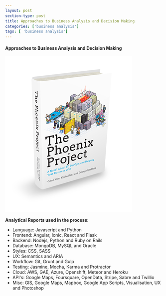 ```yaml
---
layout: post
section-type: post
title: Approaches to Business Analysis and Decision Making
categories: ['business analysis']
tags: [ 'business analysis']
---
```



#### Approaches to Business Analysis and Decision Making

![The Phoenix Project](/img/phoenix.png "The Phoenix Project")

**Analytical Reports used in the process:**  
- Language: Javascript and Python    
- Frontend: Angular, Ionic, React and Flask  
- Backend: Nodejs, Python and Ruby on Rails  
- Database: MongoDB, MySQL and Oracle  
- Styles: CSS, SASS  
- UX: Semantics and ARIA  
- Workflow: Git, Grunt and Gulp  
- Testing: Jasmine, Mocha, Karma and Protractor  
- Cloud: AWS, GAE, Azure, Openshift, Meteor and Heroku  
- API's: Google Maps, Foursquare, OpenData, Stripe, Sabre and Twillio  
- Misc: GIS, Google Maps, Mapbox, Google App Scripts, Visualisation, UX and Photoshop  
